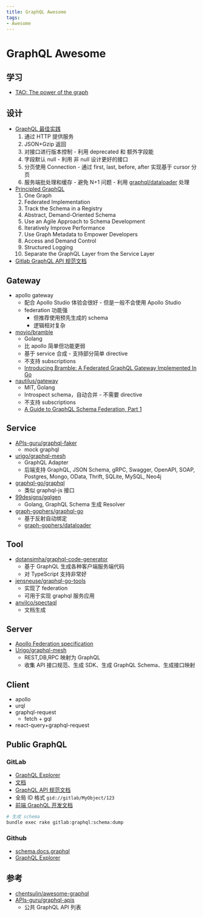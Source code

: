 ```yaml
---
title: GraphQL Awesome
tags:
- Awesome
---
```


# GraphQL Awesome

## 学习

- [TAO: The power of the graph](https://engineering.fb.com/2013/06/25/core-data/tao-the-power-of-the-graph/)

## 设计

- [GraphQL 最佳实践](https://graphql.org/learn/best-practices)
  1. 通过 HTTP 提供服务
  2. JSON+Gzip 返回
  3. 对接口进行版本控制 - 利用 deprecated 和 额外字段能
  4. 字段默认 null - 利用 非 null 设计更好的接口
  5. 分页使用 Connection - 通过 first, last, before, after 实现基于 cursor 分页
  6. 服务端批处理和缓存 - 避免 N+1 问题 - 利用 [graphql/dataloader](https://github.com/graphql/dataloader) 处理
- [Principled GraphQL](https://principledgraphql.com)
  1. One Graph
  2. Federated Implementation
  3. Track the Schema in a Registry
  4. Abstract, Demand-Oriented Schema
  5. Use an Agile Approach to Schema Development
  6. Iteratively Improve Performance
  7. Use Graph Metadata to Empower Developers
  8. Access and Demand Control
  9. Structured Logging
  10. Separate the GraphQL Layer from the Service Layer
- [Gitlab GraphQL API 规范文档](https://docs.gitlab.com/ee/development/api_graphql_styleguide.html)

## Gateway

- apollo gateway
  - 配合 Apollo Studio 体验会很好 - 但是一般不会使用 Apollo Studio
  - federation 功能强
    - 但推荐使用预先生成的 schema
    - 逻辑相对复杂
- [movio/bramble](https://github.com/movio/bramble)
  - Golang
  - 比 apollo 简单但功能更弱
  - 基于 service 合成 - 支持部分简单 directive
  - 不支持 subscriptions
  - [Introducing Bramble: A Federated GraphQL Gateway Implemented In Go](https://movio.co/blog/building-a-new-api-platform-for-movio/)
- [nautilus/gateway](https://github.com/nautilus/gateway)
  - MIT, Golang
  - Introspect schema，自动合并 - 不需要 directive
  - 不支持 subscriptions
  - [A Guide to GraphQL Schema Federation, Part 1](https://itnext.io/a-guide-to-graphql-schema-federation-part-1-995b639ac035)

## Service

- [APIs-guru/graphql-faker](https://github.com/APIs-guru/graphql-faker)
  - mock graphql
- [urigo/graphql-mesh](https://github.com/urigo/graphql-mesh)
  - GraphQL Adapter
  - 后端支持 GraphQL, JSON Schema, gRPC, Swagger, OpenAPI, SOAP, Postgres, Mongo, OData, Thrift, SQLite, MySQL, Neo4j
- [graphql-go/graphql](https://github.com/graphql-go/graphql)
  - 类似 graphql-js 接口
- [99designs/gqlgen](https://github.com/99designs/gqlgen)
  - Golang, GraphQL Schema 生成 Resolver
- [graph-gophers/graphql-go](https://github.com/graph-gophers/graphql-go)
  - 基于反射自动绑定
  - [graph-gophers/dataloader](https://github.com/graph-gophers/dataloader)

## Tool

- [dotansimha/graphql-code-generator](https://github.com/dotansimha/graphql-code-generator)
  - 基于 GraphQL 生成各种客户端服务端代码
  - 对 TypeScript 支持非常好
- [jensneuse/graphql-go-tools](https://github.com/jensneuse/graphql-go-tools)
  - 实现了 federation
  - 可用于实现 graphql 服务应用
- [anvilco/spectaql](https://github.com/anvilco/spectaql)
  - 文档生成

## Server

- [Apollo Federation specification](https://www.apollographql.com/docs/federation/federation-spec/)
- [Urigo/graphql-mesh](https://github.com/Urigo/graphql-mesh)
  - REST,DB,RPC 映射为 GraphQL
  - 收集 API 接口规范、生成 SDK、生成 GraphQL Schema、生成接口映射

## Client

- apollo
- urql
- graphql-request
  - fetch + gql
- react-query+graphql-request

## Public GraphQL

### GitLab

- [GraphQL Explorer](https://gitlab.com/-/graphql-explorer)
- [文档](https://docs.gitlab.com/ee/api/graphql)
- [GraphQL API 规范文档](https://docs.gitlab.com/ee/development/api_graphql_styleguide.html)
- 全局 ID 格式 `gid://gitlab/MyObject/123`
- [前端 GraphQL 开发文档](https://docs.gitlab.com/ee/development/fe_guide/graphql.html)

```bash
# 生成 schema
bundle exec rake gitlab:graphql:schema:dump
```

### Github

- [schema.docs.graphql](https://docs.github.com/public/schema.docs.graphql)
- [GraphQL Explorer](https://developer.github.com/v4/explorer)

## 参考

- [chentsulin/awesome-graphql](https://github.com/chentsulin/awesome-graphql)
- [APIs-guru/graphql-apis](https://github.com/APIs-guru/graphql-apis)
  - 公共 GraphQL API 列表
